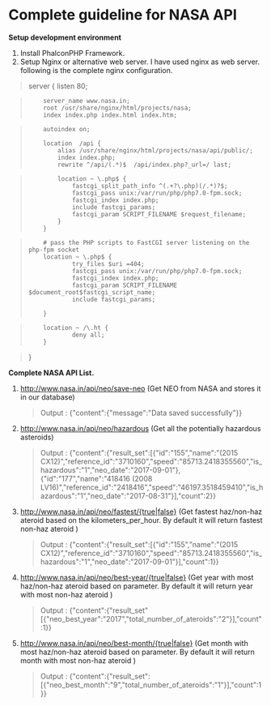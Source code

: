 # Complete guideline for NASA API
**Setup development environment**
          
   1. Install PhalconPHP Framework.
   2. Setup Nginx or alternative web server. I have used nginx as web server. following is the complete nginx configuration.
>    server {
>         listen   80;
>      

>         server_name www.nasa.in;
>         root /usr/share/nginx/html/projects/nasa;
>         index index.php index.html index.htm;

>         autoindex on;
>       
>         location  /api {
>             alias /usr/share/nginx/html/projects/nasa/api/public/;
>             index index.php; 
>             rewrite ^/api/(.*)$  /api/index.php?_url=/ last;

>             location ~ \.php$ {
>                 fastcgi_split_path_info ^(.+?\.php)(/.*)?$;
>                 fastcgi_pass unix:/var/run/php/php7.0-fpm.sock;
>                 fastcgi_index index.php;
>                 include fastcgi_params;
>                 fastcgi_param SCRIPT_FILENAME $request_filename;
>             }      
>         }



>         # pass the PHP scripts to FastCGI server listening on the php-fpm socket
>         location ~ \.php$ {
>                 try_files $uri =404;
>                 fastcgi_pass unix:/var/run/php/php7.0-fpm.sock;
>                 fastcgi_index index.php;
>                 fastcgi_param SCRIPT_FILENAME $document_root$fastcgi_script_name;
>                 include fastcgi_params;
>                 
>         }

>         location ~ /\.ht {
>                 deny all;
>         }


> }


**Complete NASA API List.**

   1. http://www.nasa.in/api/neo/save-neo (Get NEO from NASA and stores it in our database)
        > Output :  {"content":{"message":"Data saved successfully"}}  
 
   2. http://www.nasa.in/api/neo/hazardous (Get all the potentially hazardous asteroids)
        > Output :  {"content":{"result_set":[{"id":"155","name":"(2015 CX12)","reference_id":"3710160","speed":"85713.2418355560","is_hazardous":"1","neo_date":"2017-09-01"},{"id":"177","name":"418416 (2008 LV16)","reference_id":"2418416","speed":"46197.3518459410","is_hazardous":"1","neo_date":"2017-08-31"}],"count":2}} 
 

   3. http://www.nasa.in/api/neo/fastest/{true|false} (Get fastest haz/non-haz ateroid based on the kilometers_per_hour. By default it will return fastest non-haz ateroid )
        > Output :  {"content":{"result_set":[{"id":"155","name":"(2015 CX12)","reference_id":"3710160","speed":"85713.2418355560","is_hazardous":"1","neo_date":"2017-09-01"}],"count":1}}


   4. http://www.nasa.in/api/neo/best-year/{true|false} (Get year with most haz/non-haz ateroid based on parameter. By default it will return year with most non-haz ateroid )
        > Output : {"content":{"result_set"[{"neo_best_year":"2017","total_number_of_ateroids":"2"}],"count":1}}
 
   5. http://www.nasa.in/api/neo/best-month/{true|false} (Get month with most haz/non-haz ateroid based on parameter. By default it will return month with most non-haz ateroid )
        > Output : {"content":{"result_set":[{"neo_best_month":"9","total_number_of_ateroids":"1"}],"count":1}}
          


           

                 
